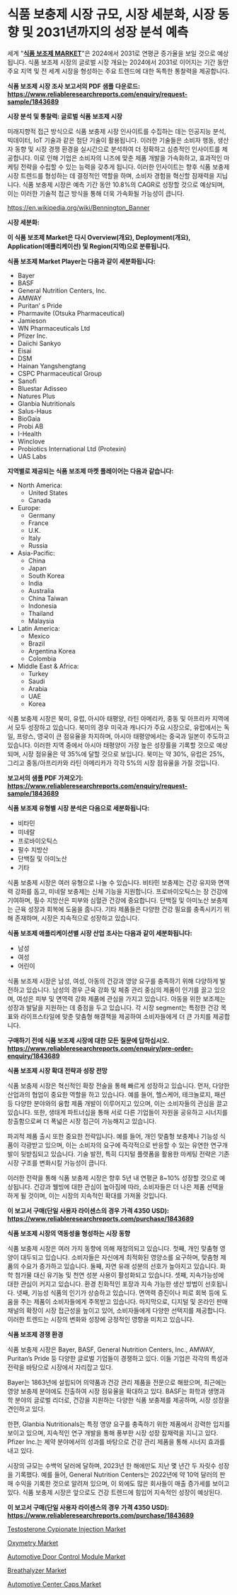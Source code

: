 <p><h1>식품 보충제 시장 규모, 시장 세분화, 시장 동향 및 2031년까지의 성장 분석 예측</h1></p><p>세계 "<strong><a href="https://www.reliableresearchreports.com/food-supplement-r1843689?utm_campaign=106&utm_medium=8&utm_source=Github&utm_content=ia&utm_term=04112024&utm_id=food-supplement">식품 보조제 MARKET</a></strong>"은 2024에서 2031로 연평균 증가율을 보일 것으로 예상됩니다. 식품 보조제 시장의 글로벌 시장 개요는 2024에서 2031로 이어지는 기간 동안 주요 지역 및 전 세계 시장을 형성하는 주요 트렌드에 대한 독특한 통찰력을 제공합니다.</p>
<p><strong>식품 보조제 시장 조사 보고서의 PDF 샘플 다운로드: <a href="https://www.reliableresearchreports.com/enquiry/request-sample/1843689?utm_campaign=106&utm_medium=8&utm_source=Github&utm_content=ia&utm_term=04112024&utm_id=food-supplement">https://www.reliableresearchreports.com/enquiry/request-sample/1843689</a></strong></p>
<p><strong>시장 분석 및 통찰력: 글로벌 식품 보조제 시장</strong></p>
<p><p>미래지향적 접근 방식으로 식품 보충제 시장 인사이트를 수집하는 데는 인공지능 분석, 빅데이터, IoT 기술과 같은 첨단 기술이 활용됩니다. 이러한 기술들은 소비자 행동, 생산자 동향 및 시장 경쟁 환경을 실시간으로 분석하여 더 정확하고 심층적인 인사이트를 제공합니다. 이로 인해 기업은 소비자의 니즈에 맞춘 제품 개발을 가속화하고, 효과적인 마케팅 전략을 수립할 수 있는 능력을 갖추게 됩니다. 이러한 인사이트는 향후 식품 보충제 시장 트렌드를 형성하는 데 결정적인 역할을 하며, 소비자 경험을 혁신할 잠재력을 지닙니다. 식품 보충제 시장은 예측 기간 동안 10.8%의 CAGR로 성장할 것으로 예상되며, 이는 이러한 기술적 접근 방식을 통해 더욱 가속화될 가능성이 큽니다.</p></p>
<p><a href="%7CAUTHORITHY_DOMAIN_URL%7C?utm_campaign=106&utm_medium=8&utm_source=Github&utm_content=ia&utm_term=04112024&utm_id=food-supplement">https://en.wikipedia.org/wiki/Bennington_Banner</a></p>
<p><strong>시장 세분화:</strong></p>
<p><strong>이 식품 보조제 Market은 다시 Overview(개요), Deployment(개요), Application(애플리케이션) 및 Region(지역)으로 분류됩니다.</strong></p>
<p><strong>식품 보조제 Market Player는 다음과 같이 세분화됩니다:</strong></p>
<p><ul><li>Bayer</li><li>BASF</li><li>General Nutrition Centers, Inc.</li><li>AMWAY</li><li>Puritan’ s Pride</li><li>Pharmavite (Otsuka Pharmaceutical)</li><li>Jamieson</li><li>WN Pharmaceuticals Ltd</li><li>Pfizer Inc.</li><li>Daiichi Sankyo</li><li>Eisai</li><li>DSM</li><li>Hainan Yangshengtang</li><li>CSPC Pharmaceutical Group</li><li>Sanofi</li><li>Bluestar Adisseo</li><li>Natures Plus</li><li>Glanbia Nutritionals</li><li>Salus-Haus</li><li>BioGaia</li><li>Probi AB</li><li>I-Health</li><li>Winclove</li><li>Probiotics International Ltd (Protexin)</li><li>UAS Labs</li></ul></p>
<p><strong>지역별로 제공되는 식품 보조제 마켓 플레이어는 다음과 같습니다:</strong></p>
<p><ul>
    <li>
        North America:
        <ul>
            <li>United States</li>
            <li>Canada</li>
        </ul>
    </li>
    <li>
        Europe:
        <ul>
            <li>Germany</li>
            <li>France</li>
            <li>U.K.</li>
            <li>Italy</li>
            <li>Russia</li>
        </ul>
    </li>
    <li>
        Asia-Pacific:
        <ul>
            <li>China</li>
            <li>Japan</li>
            <li>South Korea</li>
            <li>India</li>
            <li>Australia</li>
            <li>China Taiwan</li>
            <li>Indonesia</li>
            <li>Thailand</li>
            <li>Malaysia</li>
        </ul>
    </li>
    <li>
        Latin America:
        <ul>
            <li>Mexico</li>
            <li>Brazil</li>
            <li>Argentina Korea</li>
            <li>Colombia</li>
        </ul>
    </li>
    <li>
        Middle East & Africa:
        <ul>
            <li>Turkey</li>
            <li>Saudi</li>
            <li>Arabia</li>
            <li>UAE</li>
            <li>Korea</li>
        </ul>
    </li>
    </ul></p>
<p><p>식품 보충제 시장은 북미, 유럽, 아시아 태평양, 라틴 아메리카, 중동 및 아프리카 지역에서 모두 성장하고 있습니다. 북미의 경우 미국과 캐나다가 주요 시장으로, 유럽에서는 독일, 프랑스, 영국이 큰 점유율을 차지하며, 아시아 태평양에서는 중국과 일본이 주도하고 있습니다. 이러한 지역 중에서 아시아 태평양이 가장 높은 성장률을 기록할 것으로 예상되며, 시장 점유율은 약 35%에 달할 것으로 보입니다. 북미는 약 30%, 유럽은 25%, 그리고 중동/아프리카와 라틴 아메리카가 각각 5%의 시장 점유율을 가질 것입니다.</p></p>
<p><strong>보고서의 샘플 PDF 가져오기: <a href="https://www.reliableresearchreports.com/enquiry/request-sample/1843689?utm_campaign=106&utm_medium=8&utm_source=Github&utm_content=ia&utm_term=04112024&utm_id=food-supplement">https://www.reliableresearchreports.com/enquiry/request-sample/1843689</a></strong></p>
<p><strong>식품 보조제 유형별 시장 분석은 다음으로 세분화됩니다:</strong></p>
<p><ul><li>비타민</li><li>미네랄</li><li>프로바이오틱스</li><li>필수 지방산</li><li>단백질 및 아미노산</li><li>기타</li></ul></p>
<p><p>식품 보충제 시장은 여러 유형으로 나눌 수 있습니다. 비타민 보충제는 건강 유지와 면역력 강화를 돕고, 미네랄 보충제는 신체 기능을 지원합니다. 프로바이오틱스는 장 건강에 기여하며, 필수 지방산은 피부와 심혈관 건강에 중요합니다. 단백질 및 아미노산 보충제는 근육 성장과 회복에 도움을 줍니다. 기타 제품들은 다양한 건강 필요를 충족시키기 위해 존재하며, 시장은 지속적으로 성장하고 있습니다.</p></p>
<p><strong>식품 보조제 애플리케이션별 시장 산업 조사는 다음과 같이 세분화됩니다:</strong></p>
<p><ul><li>남성</li><li>여성</li><li>어린이</li></ul></p>
<p><p>식품 보조제 시장은 남성, 여성, 아동의 건강과 영양 요구를 충족하기 위해 다양하게 발전하고 있습니다. 남성의 경우 근육 강화 및 체중 관리 중심의 제품이 인기를 끌고 있으며, 여성은 피부 및 면역력 강화 제품에 관심을 가지고 있습니다. 아동을 위한 보조제는 성장과 발달을 지원하는 데 중점을 두고 있습니다. 각 시장 segment는 특정한 건강 목표와 라이프스타일에 맞춘 맞춤형 해결책을 제공하여 소비자들에게 더 큰 가치를 제공합니다.</p></p>
<p><strong>구매하기 전에 식품 보조제 시장에 대한 모든 질문에 답하십시오. <a href="https://www.reliableresearchreports.com/enquiry/pre-order-enquiry/1843689?utm_campaign=106&utm_medium=8&utm_source=Github&utm_content=ia&utm_term=04112024&utm_id=food-supplement">https://www.reliableresearchreports.com/enquiry/pre-order-enquiry/1843689</a></strong></p>
<p><strong>식품 보조제 시장 확대 전략과 성장 전망</strong></p>
<p><p>식품 보충제 시장은 혁신적인 확장 전술을 통해 빠르게 성장하고 있습니다. 먼저, 다양한 산업과의 협업이 중요한 역할을 하고 있습니다. 예를 들어, 헬스케어, 테크놀로지, 패션 등 다양한 분야와의 융합 제품 개발이 이루어지고 있으며, 이는 소비자들의 관심을 끌고 있습니다. 또한, 생태계 파트너십을 통해 서로 다른 기업들이 자원을 공유하고 시너지를 창출함으로써 더 폭넓은 시장 접근이 가능해지고 있습니다.</p><p>파괴적 제품 출시 또한 중요한 전략입니다. 예를 들어, 개인 맞춤형 보충제나 기능성 식품이 각광받고 있으며, 이는 소비자의 요구에 즉각적으로 반응할 수 있는 유연한 연구개발이 뒷받침되고 있습니다. 기술 발전, 특히 디지털 플랫폼을 활용한 마케팅 전략은 기존 시장 구조를 변화시킬 가능성이 큽니다.</p><p>이러한 전략을 통해 식품 보충제 시장은 향후 5년 내 연평균 8~10% 성장할 것으로 예상됩니다. 건강과 웰빙에 대한 관심이 높아짐에 따라, 소비자들은 더 나은 제품 선택을 하게 될 것이며, 이는 시장의 지속적인 확대를 가져올 것입니다.</p></p>
<p><strong>이 보고서 구매(단일 사용자 라이센스의 경우 가격 4350 USD): <a href="https://www.reliableresearchreports.com/purchase/1843689?utm_campaign=106&utm_medium=8&utm_source=Github&utm_content=ia&utm_term=04112024&utm_id=food-supplement">https://www.reliableresearchreports.com/purchase/1843689</a></strong></p>
<p><strong>식품 보조제 시장의 역동성을 형성하는 시장 동향</strong></p>
<p><p>식품 보충제 시장은 여러 가지 동향에 의해 재정의되고 있습니다. 첫째, 개인 맞춤형 영양이 대두되고 있습니다. 소비자들은 자신에게 최적화된 영양소를 요구하며, 맞춤형 제품의 수요가 증가하고 있습니다. 둘째, 자연 유래 성분의 선호가 높아지고 있습니다. 화학 첨가물 대신 유기농 및 천연 성분 사용이 활성화되고 있습니다. 셋째, 지속가능성에 대한 관심이 커지고 있습니다. 환경 친화적인 포장과 지속 가능한 생산 방법이 선호됩니다. 넷째, 기능성 식품의 인기가 상승하고 있습니다. 면역력 증진이나 피로 회복 등에 도움을 주는 제품이 소비자들에게 주목받고 있습니다. 마지막으로, 디지털 및 온라인 판매 채널의 확장이 시장 접근성을 높이고 있어, 소비자들에게 다양한 선택지를 제공합니다. 이러한 트렌드는 시장의 변화와 성장에 긍정적인 영향을 미치고 있습니다.</p></p>
<p><strong>식품 보조제 경쟁 환경</strong></p>
<p><p>식품 보충제 시장은 Bayer, BASF, General Nutrition Centers, Inc., AMWAY, Puritan’s Pride 등 다양한 글로벌 기업들이 경쟁하고 있다. 이들 기업은 각각의 특성과 전략을 바탕으로 시장에서 자리잡고 있다.</p><p>Bayer는 1863년에 설립되어 의약품과 건강 관리 제품을 전문으로 해왔으며, 최근에는 영양 보충제 분야에도 진출하여 시장 점유율을 확대하고 있다. BASF는 화학과 생명과학 분야의 글로벌 리더로, 건강을 지원하는 다양한 식품 보충제를 제공하며, 시장 성장을 견인하고 있다.</p><p>한편, Glanbia Nutritionals는 특정 영양 요구를 충족하기 위한 제품에서 강력한 입지를 보이고 있으며, 지속적인 연구 개발을 통해 풍부한 시장 성장 잠재력을 지니고 있다. Pfizer Inc.는 제약 분야에서의 성과를 바탕으로 건강 관리 제품을 통해 시너지 효과를 내고 있다.</p><p>시장의 규모는 수백억 달러에 달하며, 2023년 한 해에만도 지난 몇 년간 두 자릿수 성장을 기록했다. 예를 들어, General Nutrition Centers는 2022년에 약 10억 달러의 판매 수익을 기록한 것으로 알려져 있으며, 이 외에도 많은 회사들이 매출 증가세를 보이고 있다. 식품 보충제 시장은 앞으로도 건강 트렌드에 힘입어 지속적인 성장이 예상된다.</p></p>
<p><strong>이 보고서 구매(단일 사용자 라이센스의 경우 가격 4350 USD): <a href="https://www.reliableresearchreports.com/purchase/1843689?utm_campaign=106&utm_medium=8&utm_source=Github&utm_content=ia&utm_term=04112024&utm_id=food-supplement">https://www.reliableresearchreports.com/purchase/1843689</a></strong></p>
<p><p><a href="https://www.linkedin.com/pulse/opportunities-challenges-testosterone-cypionate-injection-uc3ae?utm_campaign=106&utm_medium=8&utm_source=Github&utm_content=ia&utm_term=04112024&utm_id=food-supplement">Testosterone Cypionate Injection Market</a></p><p><a href="https://issuu.com/reportprime-2/docs/oxymetry-market-size-2030.pptx_c06e79a0baef07?utm_campaign=106&utm_medium=8&utm_source=Github&utm_content=ia&utm_term=04112024&utm_id=food-supplement">Oxymetry Market</a></p><p><a href="https://github.com/aiko92han/Market-Research-Report-List-1/blob/main/automotive-door-control-module-market.md?utm_campaign=106&utm_medium=8&utm_source=Github&utm_content=ia&utm_term=04112024&utm_id=food-supplement">Automotive Door Control Module Market</a></p><p><a href="https://issuu.com/reportprime-2/docs/breathalyzer-market-size-2030.pptx_7d415b5ab9abb7?utm_campaign=106&utm_medium=8&utm_source=Github&utm_content=ia&utm_term=04112024&utm_id=food-supplement">Breathalyzer Market</a></p><p><a href="https://github.com/ParvinKhatun77/Market-Research-Report-List-1/blob/main/automotive-center-caps-market.md?utm_campaign=106&utm_medium=8&utm_source=Github&utm_content=ia&utm_term=04112024&utm_id=food-supplement">Automotive Center Caps Market</a></p></p>